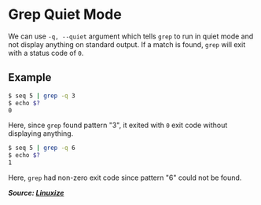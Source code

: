 # Grep Quiet Mode

We can use `-q, --quiet` argument which tells `grep` to run in quiet mode and not display anything on standard output. If a match is found, `grep` will exit with a status code of `0`.

## Example

```bash
$ seq 5 | grep -q 3
$ echo $?
0
```

Here, since `grep` found pattern "3", it exited with `0` exit code without displaying anything.

```bash
$ seq 5 | grep -q 6
$ echo $?
1
```

Here, `grep` had non-zero exit code since pattern "6" could not be found.

**_Source: [Linuxize](https://linuxize.com/post/how-to-use-grep-command-to-search-files-in-linux/#quiet-mode)_**
